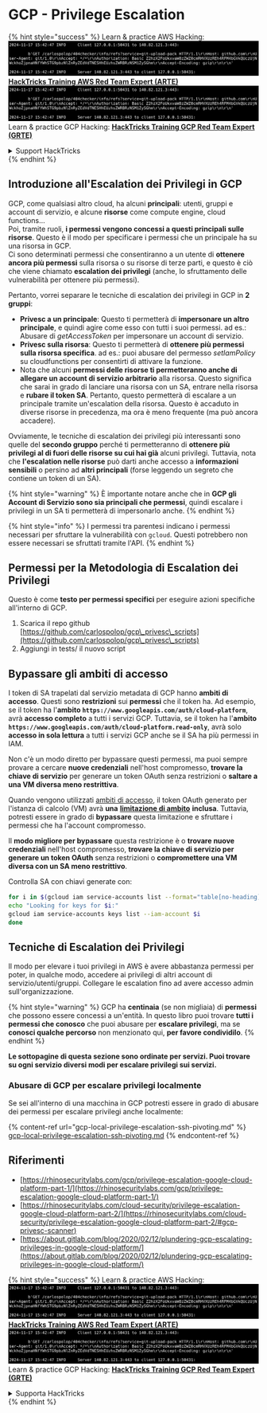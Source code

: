 # GCP - Privilege Escalation

{% hint style="success" %}
Learn & practice AWS Hacking:<img src="../../../.gitbook/assets/image (1).png" alt="" data-size="line">[**HackTricks Training AWS Red Team Expert (ARTE)**](https://training.hacktricks.xyz/courses/arte)<img src="../../../.gitbook/assets/image (1).png" alt="" data-size="line">\
Learn & practice GCP Hacking: <img src="../../../.gitbook/assets/image (2).png" alt="" data-size="line">[**HackTricks Training GCP Red Team Expert (GRTE)**<img src="../../../.gitbook/assets/image (2).png" alt="" data-size="line">](https://training.hacktricks.xyz/courses/grte)

<details>

<summary>Support HackTricks</summary>

* Check the [**subscription plans**](https://github.com/sponsors/carlospolop)!
* **Join the** 💬 [**Discord group**](https://discord.gg/hRep4RUj7f) or the [**telegram group**](https://t.me/peass) or **follow** us on **Twitter** 🐦 [**@hacktricks\_live**](https://twitter.com/hacktricks\_live)**.**
* **Share hacking tricks by submitting PRs to the** [**HackTricks**](https://github.com/carlospolop/hacktricks) and [**HackTricks Cloud**](https://github.com/carlospolop/hacktricks-cloud) github repos.

</details>
{% endhint %}

## Introduzione all'Escalation dei Privilegi in GCP <a href="#introduction-to-gcp-privilege-escalation" id="introduction-to-gcp-privilege-escalation"></a>

GCP, come qualsiasi altro cloud, ha alcuni **principali**: utenti, gruppi e account di servizio, e alcune **risorse** come compute engine, cloud functions…\
Poi, tramite ruoli, **i permessi vengono concessi a questi principali sulle risorse**. Questo è il modo per specificare i permessi che un principale ha su una risorsa in GCP.\
Ci sono determinati permessi che consentiranno a un utente di **ottenere ancora più permessi** sulla risorsa o su risorse di terze parti, e questo è ciò che viene chiamato **escalation dei privilegi** (anche, lo sfruttamento delle vulnerabilità per ottenere più permessi).

Pertanto, vorrei separare le tecniche di escalation dei privilegi in GCP in **2 gruppi**:

* **Privesc a un principale**: Questo ti permetterà di **impersonare un altro principale**, e quindi agire come esso con tutti i suoi permessi. ad es.: Abusare di _getAccessToken_ per impersonare un account di servizio.
* **Privesc sulla risorsa**: Questo ti permetterà di **ottenere più permessi sulla risorsa specifica**. ad es.: puoi abusare del permesso _setIamPolicy_ su cloudfunctions per consentirti di attivare la funzione.
* Nota che alcuni **permessi delle risorse ti permetteranno anche di allegare un account di servizio arbitrario** alla risorsa. Questo significa che sarai in grado di lanciare una risorsa con un SA, entrare nella risorsa e **rubare il token SA**. Pertanto, questo permetterà di escalare a un principale tramite un'escalation della risorsa. Questo è accaduto in diverse risorse in precedenza, ma ora è meno frequente (ma può ancora accadere).

Ovviamente, le tecniche di escalation dei privilegi più interessanti sono quelle del **secondo gruppo** perché ti permetteranno di **ottenere più privilegi al di fuori delle risorse su cui hai già** alcuni privilegi. Tuttavia, nota che **l'escalation nelle risorse** può darti anche accesso a **informazioni sensibili** o persino ad **altri principali** (forse leggendo un segreto che contiene un token di un SA).

{% hint style="warning" %}
È importante notare anche che in **GCP gli Account di Servizio sono sia principali che permessi**, quindi escalare i privilegi in un SA ti permetterà di impersonarlo anche.
{% endhint %}

{% hint style="info" %}
I permessi tra parentesi indicano i permessi necessari per sfruttare la vulnerabilità con `gcloud`. Questi potrebbero non essere necessari se sfruttati tramite l'API.
{% endhint %}

## Permessi per la Metodologia di Escalation dei Privilegi

Questo è come **testo per permessi specifici** per eseguire azioni specifiche all'interno di GCP.

1. Scarica il repo github [https://github.com/carlospolop/gcp\_privesc\_scripts](https://github.com/carlospolop/gcp\_privesc\_scripts)
2. Aggiungi in tests/ il nuovo script

## Bypassare gli ambiti di accesso <a href="#bypassing-access-scopes" id="bypassing-access-scopes"></a>

I token di SA trapelati dal servizio metadata di GCP hanno **ambiti di accesso**. Questi sono **restrizioni** sui **permessi** che il token ha. Ad esempio, se il token ha l'**ambito `https://www.googleapis.com/auth/cloud-platform`**, avrà **accesso completo** a tutti i servizi GCP. Tuttavia, se il token ha l'**ambito `https://www.googleapis.com/auth/cloud-platform.read-only`**, avrà solo **accesso in sola lettura** a tutti i servizi GCP anche se il SA ha più permessi in IAM.

Non c'è un modo diretto per bypassare questi permessi, ma puoi sempre provare a cercare **nuove credenziali** nell'host compromesso, **trovare la chiave di servizio** per generare un token OAuth senza restrizioni o **saltare a una VM diversa meno restrittiva**.

Quando vengono utilizzati [ambiti di accesso](https://cloud.google.com/compute/docs/access/service-accounts#accesscopesiam), il token OAuth generato per l'istanza di calcolo (VM) avrà **una** [**limitazione di ambito**](https://oauth.net/2/scope/) **inclusa**. Tuttavia, potresti essere in grado di **bypassare** questa limitazione e sfruttare i permessi che ha l'account compromesso.

Il **modo migliore per bypassare** questa restrizione è o **trovare nuove credenziali** nell'host compromesso, **trovare la chiave di servizio per generare un token OAuth** senza restrizioni o **compromettere una VM diversa con un SA meno restrittivo**.

Controlla SA con chiavi generate con:
```bash
for i in $(gcloud iam service-accounts list --format="table[no-heading](email)"); do
echo "Looking for keys for $i:"
gcloud iam service-accounts keys list --iam-account $i
done
```
## Tecniche di Escalation dei Privilegi

Il modo per elevare i tuoi privilegi in AWS è avere abbastanza permessi per poter, in qualche modo, accedere ai privilegi di altri account di servizio/utenti/gruppi. Collegare le escalation fino ad avere accesso admin sull'organizzazione.

{% hint style="warning" %}
GCP ha **centinaia** (se non migliaia) di **permessi** che possono essere concessi a un'entità. In questo libro puoi trovare **tutti i permessi che conosco** che puoi abusare per **escalare privilegi**, ma se **conosci qualche percorso** non menzionato qui, **per favore condividilo**.
{% endhint %}

**Le sottopagine di questa sezione sono ordinate per servizi. Puoi trovare su ogni servizio diversi modi per escalare privilegi sui servizi.**

### Abusare di GCP per escalare privilegi localmente

Se sei all'interno di una macchina in GCP potresti essere in grado di abusare dei permessi per escalare privilegi anche localmente:

{% content-ref url="gcp-local-privilege-escalation-ssh-pivoting.md" %}
[gcp-local-privilege-escalation-ssh-pivoting.md](gcp-local-privilege-escalation-ssh-pivoting.md)
{% endcontent-ref %}

## Riferimenti

* [https://rhinosecuritylabs.com/gcp/privilege-escalation-google-cloud-platform-part-1/](https://rhinosecuritylabs.com/gcp/privilege-escalation-google-cloud-platform-part-1/)
* [https://rhinosecuritylabs.com/cloud-security/privilege-escalation-google-cloud-platform-part-2/](https://rhinosecuritylabs.com/cloud-security/privilege-escalation-google-cloud-platform-part-2/#gcp-privesc-scanner)
* [https://about.gitlab.com/blog/2020/02/12/plundering-gcp-escalating-privileges-in-google-cloud-platform/](https://about.gitlab.com/blog/2020/02/12/plundering-gcp-escalating-privileges-in-google-cloud-platform/)

{% hint style="success" %}
Learn & practice AWS Hacking:<img src="../../../.gitbook/assets/image (1).png" alt="" data-size="line">[**HackTricks Training AWS Red Team Expert (ARTE)**](https://training.hacktricks.xyz/courses/arte)<img src="../../../.gitbook/assets/image (1).png" alt="" data-size="line">\
Learn & practice GCP Hacking: <img src="../../../.gitbook/assets/image (2).png" alt="" data-size="line">[**HackTricks Training GCP Red Team Expert (GRTE)**<img src="../../../.gitbook/assets/image (2).png" alt="" data-size="line">](https://training.hacktricks.xyz/courses/grte)

<details>

<summary>Supporta HackTricks</summary>

* Controlla i [**piani di abbonamento**](https://github.com/sponsors/carlospolop)!
* **Unisciti al** 💬 [**gruppo Discord**](https://discord.gg/hRep4RUj7f) o al [**gruppo telegram**](https://t.me/peass) o **seguici** su **Twitter** 🐦 [**@hacktricks\_live**](https://twitter.com/hacktricks\_live)**.**
* **Condividi trucchi di hacking inviando PR ai** [**HackTricks**](https://github.com/carlospolop/hacktricks) e [**HackTricks Cloud**](https://github.com/carlospolop/hacktricks-cloud) repos su github.

</details>
{% endhint %}
